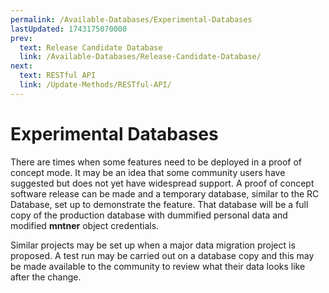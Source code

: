 ```yaml
---
permalink: /Available-Databases/Experimental-Databases
lastUpdated: 1743175070000
prev:
  text: Release Candidate Database
  link: /Available-Databases/Release-Candidate-Database/
next:
  text: RESTful API
  link: /Update-Methods/RESTful-API/
---
```


# Experimental Databases

There are times when some features need to be deployed in a proof of concept mode. It may be an idea that some community users have suggested but does not yet have widespread support. A proof of concept software release can be made and a temporary database, similar to the RC Database, set up to demonstrate the feature. That database will be a full copy of the production database with dummified personal data and modified **mntner** object credentials.

Similar projects may be set up when a major data migration project is proposed. A test run may be carried out on a database copy and this may be made available to the community to review what their data looks like after the change.
